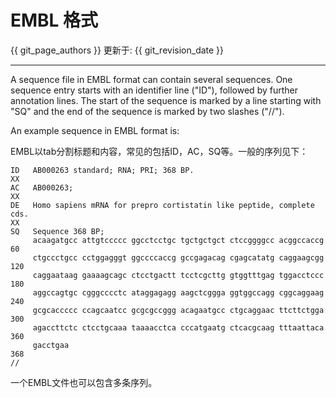 # EMBL 格式

{{ git_page_authors }} 更新于: {{ git_revision_date }}

---

A sequence file in EMBL format can contain several sequences.
One sequence entry starts with an identifier line ("ID"), followed by further annotation lines. The start of the sequence is marked by a line starting with "SQ" and the end of the sequence is marked by two slashes ("//").

An example sequence in EMBL format is:

EMBL以tab分割标题和内容，常见的包括ID，AC，SQ等。一般的序列见下：

```
ID   AB000263 standard; RNA; PRI; 368 BP.
XX
AC   AB000263;
XX
DE   Homo sapiens mRNA for prepro cortistatin like peptide, complete cds.
XX
SQ   Sequence 368 BP;
     acaagatgcc attgtccccc ggcctcctgc tgctgctgct ctccggggcc acggccaccg        60
     ctgccctgcc cctggagggt ggccccaccg gccgagacag cgagcatatg caggaagcgg       120
     caggaataag gaaaagcagc ctcctgactt tcctcgcttg gtggtttgag tggacctccc       180
     aggccagtgc cgggcccctc ataggagagg aagctcggga ggtggccagg cggcaggaag       240
     gcgcaccccc ccagcaatcc gcgcgccggg acagaatgcc ctgcaggaac ttcttctgga       300
     agaccttctc ctcctgcaaa taaaacctca cccatgaatg ctcacgcaag tttaattaca       360
     gacctgaa                                                                368
//
```

一个EMBL文件也可以包含多条序列。
